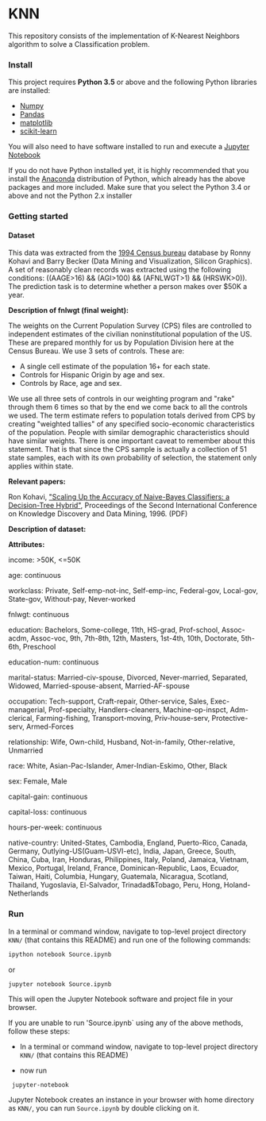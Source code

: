 # KNN

This repository consists of the implementation of K-Nearest Neighbors algorithm to solve a Classification problem.

### Install

This project requires **Python 3.5** or above and the following Python libraries are installed:

- [Numpy](http://www.numpy.org)
- [Pandas](http://pandas.pydata.org)
- [matplotlib](http://matplotlib.org/)
- [scikit-learn](http://scikit-learn.org/stable/)

You will also need to have software installed to run and execute a [Jupyter Notebook](http://ipython.org/notebook.html)

If you do not have Python installed yet, it is highly recommended that you install the [Anaconda](http://continuum.io/downloads)
distribution of Python, which already has the above packages and more included. Make sure that you select the Python 3.4
or above and not the Python 2.x installer

### Getting started

#### Dataset

This data was extracted from the [1994 Census bureau](http://www.census.gov/en.html) database by Ronny Kohavi and 
Barry Becker (Data Mining and Visualization, Silicon Graphics). A set of reasonably clean records was extracted using the
following conditions: ((AAGE>16) && (AGI>100) && (AFNLWGT>1) && (HRSWK>0)). The prediction task is to determine whether a 
person makes over $50K a year.

**Description of fnlwgt (final weight):**

The weights on the Current Population Survey (CPS) files are controlled to independent estimates of the civilian noninstitutional 
population of the US. These are prepared monthly for us by Population Division here at the 
Census Bureau. We use 3 sets of controls. These are:

* A single cell estimate of the population 16+ for each state.
* Controls for Hispanic Origin by age and sex.
* Controls by Race, age and sex.

We use all three sets of controls in our weighting program and "rake" through them 6 times so that by the end we 
come back to all the controls we used. The term estimate refers to population totals derived from CPS by creating 
"weighted tallies" of any specified socio-economic characteristics of the population. People with similar 
demographic characteristics should have similar weights. There is one important caveat to remember about this 
statement. That is that since the CPS sample is actually a collection of 51 state samples, each with its own 
probability of selection, the statement only applies within state.

**Relevant papers:**

Ron Kohavi, ["Scaling Up the Accuracy of Naive-Bayes Classifiers: a Decision-Tree Hybrid"](http://robotics.stanford.edu/~ronnyk/nbtree.pdf), Proceedings of the 
Second International Conference on Knowledge Discovery and Data Mining, 1996. (PDF)

**Description of dataset:**

**Attributes:**

income: >50K, <=50K

age: continuous

workclass: Private, Self-emp-not-inc, Self-emp-inc, Federal-gov, Local-gov, State-gov, Without-pay, Never-worked

fnlwgt: continuous

education: Bachelors, Some-college, 11th, HS-grad, Prof-school, Assoc-acdm, Assoc-voc, 9th, 7th-8th, 12th, Masters, 1st-4th, 10th, Doctorate, 5th-6th, Preschool

education-num: continuous

marital-status: Married-civ-spouse, Divorced, Never-married, Separated, Widowed, Married-spouse-absent, Married-AF-spouse

occupation: Tech-support, Craft-repair, Other-service, Sales, Exec-managerial, Prof-specialty, Handlers-cleaners, Machine-op-inspct, Adm-clerical, Farming-fishing, Transport-moving, Priv-house-serv, Protective-serv, Armed-Forces

relationship: Wife, Own-child, Husband, Not-in-family, Other-relative, Unmarried

race: White, Asian-Pac-Islander, Amer-Indian-Eskimo, Other, Black

sex: Female, Male

capital-gain: continuous

capital-loss: continuous

hours-per-week: continuous

native-country: United-States, Cambodia, England, Puerto-Rico, Canada, Germany, Outlying-US(Guam-USVI-etc), India, 
Japan, Greece, South, China, Cuba, Iran, Honduras, Philippines, Italy, Poland, Jamaica, Vietnam, Mexico, Portugal, 
Ireland, France, Dominican-Republic, Laos, Ecuador, Taiwan, Haiti, Columbia, Hungary, Guatemala, Nicaragua, Scotland, 
Thailand, Yugoslavia, El-Salvador, Trinadad&Tobago, Peru, Hong, Holand-Netherlands

### Run

In a terminal or command window, navigate to top-level project directory `KNN/` (that contains
this README) and run one of the following commands:

```bash
ipython notebook Source.ipynb
```
or 
```bash
jupyter notebook Source.ipynb
```
This will open the Jupyter Notebook software and project file in your browser.

If you are unable to run 'Source.ipynb` using any of the above methods, follow these steps:

* In a terminal or command window, navigate to top-level project directory `KNN/` (that contains
this README)

* now run 

``` export PATH=~/anaconda3/bin:$PATH
 jupyter-notebook
```
Jupyter Notebook creates an instance in your browser with home directory as `KNN/`, you can run `Source.ipynb`
by double clicking on it.






